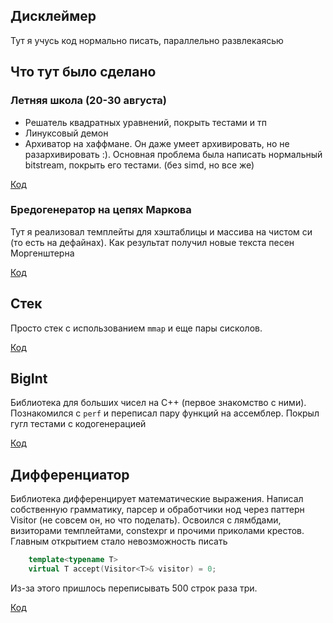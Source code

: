 ## Дисклеймер

Тут я учусь код нормально писать, параллельно развлекаясью


## Что тут было сделано

### Летняя школа (20-30 августа)

- Решатель квадратных уравнений, покрыть тестами и тп
- Линуксовый демон
- Архиватор на хаффмане. Он даже умеет архивировать, но не разархивировать :). Основная проблема была написать нормальный bitstream, покрыть его тестами. (без simd, но все же)

[Код](summer_school/)

### Бредогенератор на цепях Маркова

Тут я реализовал темплейты для хэштаблицы и массива на чистом си (то есть на дефайнах). Как результат получил новые текста песен Моргенштерна

[Код](markov_strings/)

## Стек

Просто стек с использованием `mmap` и еще пары сисколов.

[Код](stack_jopa/)

## BigInt

Библиотека для больших чисел на C++ (первое знакомство с ними). Познакомился с `perf` и переписал пару функций на ассемблер. Покрыл гугл тестами с кодогенерацией

[Код](BigintCPP/)

## Дифференциатор

Библиотека дифференцирует математические выражения. Написал собственную грамматику, парсер и обработчики нод через паттерн Visitor (не совсем он, но что поделать).
Освоился с лямбдами, визиторами темплейтами, constexpr и прочими приколами крестов.
Главным открытием стало невозможность писать

```cpp
    template<typename T>
    virtual T accept(Visitor<T>& visitor) = 0;
```

Из-за этого пришлось переписывать 500 строк раза три.


[Код](differential/)
